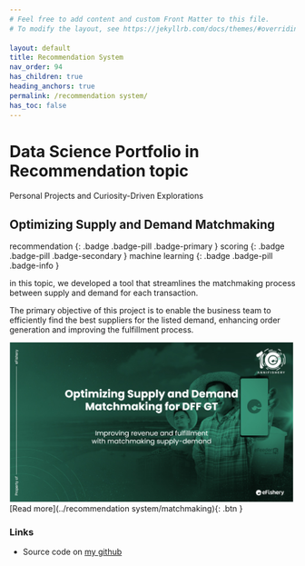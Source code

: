```yaml
---
# Feel free to add content and custom Front Matter to this file.
# To modify the layout, see https://jekyllrb.com/docs/themes/#overriding-theme-defaults

layout: default
title: Recommendation System
nav_order: 94
has_children: true
heading_anchors: true
permalink: /recommendation system/
has_toc: false
---
```


# Data Science Portfolio in Recommendation topic
Personal Projects and Curiosity-Driven Explorations
<br>

## Optimizing Supply and Demand Matchmaking
recommendation
{: .badge .badge-pill .badge-primary }
scoring
{: .badge .badge-pill .badge-secondary }
machine learning
{: .badge .badge-pill .badge-info }

<p style="text-align: justify">
in this topic, we developed a tool that streamlines the matchmaking process between supply and demand for each transaction.

The primary objective of this project is to enable the business team to efficiently find the best suppliers for the listed demand, enhancing order generation and improving the fulfillment process.</p>

<img src="/assets/images/recommendation/supply_demand.png" alt="drawing" width="500"/>

<span class="fs-3">
[Read more](../recommendation system/matchmaking){: .btn }
</span>


### Links
- Source code on [my github](https://github.com/imanursar/)